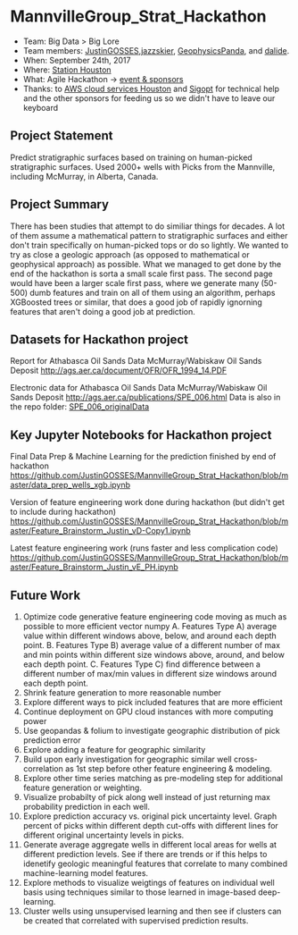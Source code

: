 # MannvilleGroup_Strat_Hackathon
- Team: Big Data > Big Lore
- Team members: <a href="https://github.com/JustinGOSSES">JustinGOSSES</a>,<a href="https://github.com/jazzskier">jazzskier</a>, <a href="https://github.com/GeophysicsPanda">GeophysicsPanda</a>, and <a href="https://github.com/dalide">dalide</a>.
- When: September 24th, 2017
- Where: <a href="http://stationhouston.com/">Station Houston</a>
- What: Agile Hackathon -> <a href="https://agilescientific.com/events/subsurface2018">event & sponsors</a>
- Thanks: to <a href="https://www.meetup.com/AWS-Houston/">AWS cloud services Houston</a> and <a href="https://sigopt.com/">Sigopt</a> for technical help and the other sponsors for feeding us so we didn't have to leave our keyboard

## Project Statement
Predict stratigraphic surfaces based on training on human-picked stratigraphic surfaces. Used 2000+ wells with Picks from the Mannville, including McMurray, in Alberta, Canada.

## Project Summary
There has been studies that attempt to do similiar things for decades. A lot of them assume a mathematical pattern to stratigraphic surfaces and either don't train specifically on human-picked tops or do so lightly. We wanted to try as close a geologic approach (as opposed to mathematical or geophysical approach) as possible. What we managed to get done by the end of the hackathon is sorta a small scale first pass. The second page would have been a larger scale first pass, where we generate many (50-500) dumb features and train on all of them using an algorithm, perhaps XGBoosted trees or similar, that does a good job of rapidly ignorning features that aren't doing a good job at prediction. 

## Datasets for Hackathon project

Report for Athabasca Oil Sands Data McMurray/Wabiskaw Oil Sands Deposit
http://ags.aer.ca/document/OFR/OFR_1994_14.PDF

Electronic data for Athabasca Oil Sands Data McMurray/Wabiskaw Oil Sands Deposit
http://ags.aer.ca/publications/SPE_006.html
Data is also in the repo folder: <a href="https://github.com/JustinGOSSES/MannvilleGroup_Strat_Hackathon/tree/master/SPE_006_originalData">SPE_006_originalData</a>

## Key Jupyter Notebooks for Hackathon project

Final Data Prep & Machine Learning for the prediction finished by end of hackathon
https://github.com/JustinGOSSES/MannvilleGroup_Strat_Hackathon/blob/master/data_prep_wells_xgb.ipynb

Version of feature engineering work done during hackathon (but didn't get to include during hackathon)
https://github.com/JustinGOSSES/MannvilleGroup_Strat_Hackathon/blob/master/Feature_Brainstorm_Justin_vD-Copy1.ipynb

Latest feature engineering work (runs faster and less complication code)
https://github.com/JustinGOSSES/MannvilleGroup_Strat_Hackathon/blob/master/Feature_Brainstorm_Justin_vE_PH.ipynb

## Future Work
1. Optimize code generative feature engineering code moving as much as possible to more efficient vector numpy
   A. Features Type A) average value within different windows above, below, and around each depth point. 
   B. Features Type B) average value of a different number of max and min points within different size windows above, around, and below each depth point.
   C. Features Type C) find difference between a different number of max/min values in different size windows around each depth point.
2. Shrink feature generation to more reasonable number
3. Explore different ways to pick included features that are more efficient
4. Continue deployment on GPU cloud instances with more computing power
5. Use geopandas & folium to investigate geographic distribution of pick prediction error
6. Explore adding a feature for geographic similarity
7. Build upon early investigation for geographic similar well cross-correlation as 1st step before other feature engineering & modeling.
8. Explore other time series matching as pre-modeling step for additional feature generation or weighting. 
9. Visualize probabilty of pick along well instead of just returning max probability prediction in each well.
10. Explore prediction accuracy vs. original pick uncertainty level. Graph percent of picks within different depth cut-offs with different lines for different original uncertainty levels in picks. 
11. Generate average aggregate wells in different local areas for wells at different prediction levels. See if there are trends or if this helps to idenetify geologic meaningful features that correlate to many combined machine-learning model features. 
12. Explore methods to visualize weigtings of features on individual well basis using techniques similar to those learned in image-based deep-learning. 
13. Cluster wells using unsupervised learning and then see if clusters can be created that correlated with supervised prediction results. 
